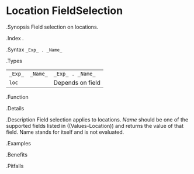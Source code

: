# Location FieldSelection

.Synopsis
Field selection on locations.

.Index
.

.Syntax
`_Exp_ . _Name_`

.Types


|         |          |                   |
| --- | --- | --- |
| `_Exp_` | `_Name_` | `_Exp_ . _Name_`  |
| `loc`   |          | Depends on field |


.Function

.Details

.Description
Field selection applies to locations. 
_Name_ should be one of the supported fields listed in ((Values-Location)) and returns the value of that field. 
Name stands for itself and is not evaluated.

.Examples

.Benefits

.Pitfalls

